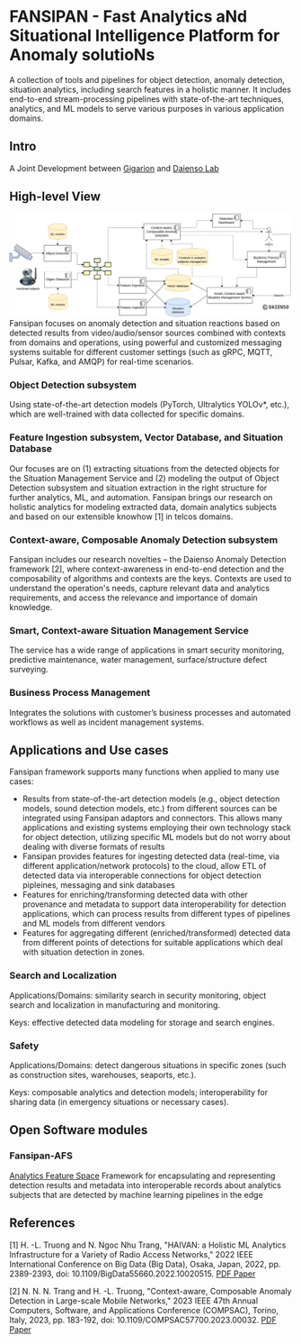 # FANSIPAN - Fast Analytics aNd Situational Intelligence Platform for Anomaly solutioNs
A collection of tools and pipelines for object detection, anomaly detection, situation analytics, including search features in a holistic manner. It includes end-to-end stream-processing pipelines with state-of-the-art techniques, analytics, and ML models to serve various purposes in various application domains.
## Intro
A Joint Development between [Gigarion](https://gigarion.com/) and [Daienso Lab](https://www.daienso.com/)

## High-level View
![Fansipan](docs/figs/Fansipan_highlevelview.png)
Fansipan focuses on anomaly detection and situation reactions based on detected results from video/audio/sensor sources combined with contexts from domains and operations, using powerful and customized messaging systems suitable for different customer settings (such as gRPC, MQTT, Pulsar, Kafka, and AMQP) for real-time scenarios.

### Object Detection subsystem
Using state-of-the-art detection models (PyTorch, Ultralytics YOLOv*, etc.), which are well-trained with data collected for specific domains.

### Feature Ingestion subsystem, Vector Database, and Situation Database
Our focuses are on (1) extracting situations from the detected objects for the Situation Management Service and (2) modeling the output of Object Detection subsystem and situation extraction in the right structure for further analytics, ML, and automation. Fansipan brings our research on holistic analytics for modeling extracted data, domain analytics subjects and based on our extensible knowhow [1] in telcos domains.

### Context-aware, Composable Anomaly Detection subsystem
Fansipan includes our research novelties – the Daienso Anomaly Detection framework [2], where context-awareness in end-to-end detection and the composability of algorithms and contexts are the keys. Contexts are used to understand the operation's needs, capture relevant data and analytics requirements, and access the relevance and importance of domain knowledge.

### Smart, Context-aware Situation Management Service
The service has a wide range of applications in smart security monitoring, predictive maintenance, water management, surface/structure defect surveying.

### Business Process Management
Integrates the solutions with customer’s business processes and automated workflows as well as incident management systems.

## Applications and Use cases
Fansipan framework supports many functions when applied to many use cases: 
*  Results from state-of-the-art detection models (e.g., object detection models, sound detection models, etc.) from different sources can be integrated using Fansipan adaptors and connectors. This allows many applications and existing systems employing their own technology stack for object detection, utilizing specific ML models but do not worry about dealing with diverse formats of results 
* Fansipan provides features for ingesting detected data (real-time, via different application/network protocols) to the cloud, allow ETL of detected data via interoperable connections for object detection pipleines, messaging and sink databases 
* Features for enriching/transforming detected data with other provenance and metadata to support data interoperability for detection applications, which can process results from different types of pipelines and ML models from different vendors
* Features for aggregating different (enriched/transformed) detected data from different points of detections for suitable applications which deal with situation detection in zones.

### Search and Localization
Applications/Domains: similarity search in security monitoring, object search and localization in manufacturing and monitoring. 

Keys: effective detected data modeling for storage and search engines.

### Safety
Applications/Domains: detect dangerous situations in specific zones (such as construction sites, warehouses, seaports, etc.).

Keys: composable analytics and detection models; interoperability for sharing data (in emergency situations or necessary cases). 

## Open Software modules

### Fansipan-AFS
[Analytics Feature Space](https://github.com/daienso/fansipan-afs) Framework for encapsulating and representing detection results and metadata into interoperable records about analytics subjects that are detected by machine learning pipelines in the edge

## References
[1] H. -L. Truong and N. Ngoc Nhu Trang, "HAIVAN: a Holistic ML Analytics Infrastructure for a Variety of Radio Access Networks," 2022 IEEE International Conference on Big Data (Big Data), Osaka, Japan, 2022, pp. 2389-2393, doi: 10.1109/BigData55660.2022.10020515. [PDF Paper](https://acris.aalto.fi/ws/portalfiles/portal/91823963/main.pdf)

[2] N. N. N. Trang and H. -L. Truong, "Context-aware, Composable Anomaly Detection in Large-scale Mobile Networks," 2023 IEEE 47th Annual Computers, Software, and Applications Conference (COMPSAC), Torino, Italy, 2023, pp. 183-192, doi: 10.1109/COMPSAC57700.2023.00032. [PDF Paper](https://acris.aalto.fi/ws/portalfiles/portal/108507769/main.pdf)
